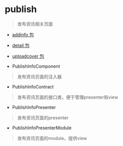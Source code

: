 # publish
> 发布资讯相关页面

- [addinfo 包](./addinfo)

- [detail 包](./detail)

- [uploadcover 包](./uploadcover)

- PublishInfoComponent
> 发布资讯页面的注入器

- PublishInfoContract
> 发布资讯页面的接口类，便于管理presenter和view

- PublishInfoPresenter
> 发布资讯页面的presenter

- PublishInfoPresenterModule
> 发布资讯页面的module，提供view